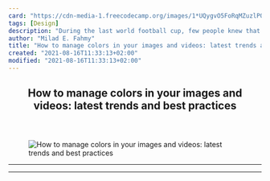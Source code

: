 ```yaml
---
card: "https://cdn-media-1.freecodecamp.org/images/1*UQygvO5FoRqMZuzlPO_4yg.jpeg"
tags: [Design]
description: "During the last world football cup, few people knew that only"
author: "Milad E. Fahmy"
title: "How to manage colors in your images and videos: latest trends and best practices"
created: "2021-08-16T11:33:13+02:00"
modified: "2021-08-16T11:33:13+02:00"
---
```

<div class="site-wrapper">
<main id="site-main" class="site-main outer">
<div class="inner">
<article class="post-full post tag-design tag-web-development tag-photography tag-technology tag-ux ">
<header class="post-full-header">
<h1 class="post-full-title">How to manage colors in your images and videos: latest trends and best practices</h1>
</header>
<figure class="post-full-image">
<picture>
<source media="(max-width: 700px)" sizes="1px" srcset="data:image/gif;base64,R0lGODlhAQABAIAAAAAAAP///yH5BAEAAAAALAAAAAABAAEAAAIBRAA7 1w">
<source media="(min-width: 701px)" sizes="(max-width: 800px) 400px,
(max-width: 1170px) 700px,
1400px" srcset="https://cdn-media-1.freecodecamp.org/images/1*UQygvO5FoRqMZuzlPO_4yg.jpeg 300w,
https://cdn-media-1.freecodecamp.org/images/1*UQygvO5FoRqMZuzlPO_4yg.jpeg 600w,
https://cdn-media-1.freecodecamp.org/images/1*UQygvO5FoRqMZuzlPO_4yg.jpeg 1000w,
https://cdn-media-1.freecodecamp.org/images/1*UQygvO5FoRqMZuzlPO_4yg.jpeg 2000w">
<img onerror="this.style.display='none'" src="https://cdn-media-1.freecodecamp.org/images/1*UQygvO5FoRqMZuzlPO_4yg.jpeg" alt="How to manage colors in your images and videos: latest trends and best practices">
</picture>
</figure>
<section class="post-full-content">
<div class="post-content">
</div>
<hr>
<hr>
</section>
</article>
</div>
</main>
</div>
<!-- Google Tag Manager (noscript) -->
<!-- End Google Tag Manager (noscript) -->
